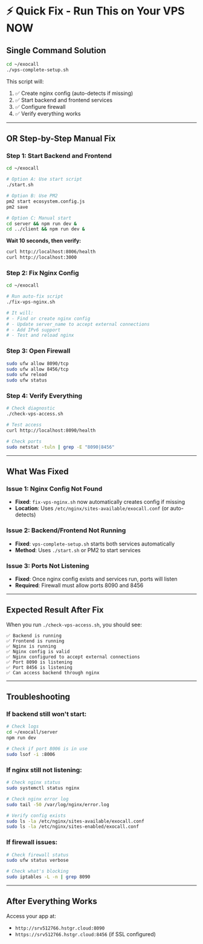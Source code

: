 # ⚡ Quick Fix - Run This on Your VPS NOW

## Single Command Solution

```bash
cd ~/exocall
./vps-complete-setup.sh
```

This script will:

1. ✅ Create nginx config (auto-detects if missing)
2. ✅ Start backend and frontend services
3. ✅ Configure firewall
4. ✅ Verify everything works

---

## OR Step-by-Step Manual Fix

### Step 1: Start Backend and Frontend

```bash
cd ~/exocall

# Option A: Use start script
./start.sh

# Option B: Use PM2
pm2 start ecosystem.config.js
pm2 save

# Option C: Manual start
cd server && npm run dev &
cd ../client && npm run dev &
```

**Wait 10 seconds, then verify:**

```bash
curl http://localhost:8006/health
curl http://localhost:3000
```

### Step 2: Fix Nginx Config

```bash
cd ~/exocall

# Run auto-fix script
./fix-vps-nginx.sh

# It will:
# - Find or create nginx config
# - Update server_name to accept external connections
# - Add IPv6 support
# - Test and reload nginx
```

### Step 3: Open Firewall

```bash
sudo ufw allow 8090/tcp
sudo ufw allow 8456/tcp
sudo ufw reload
sudo ufw status
```

### Step 4: Verify Everything

```bash
# Check diagnostic
./check-vps-access.sh

# Test access
curl http://localhost:8090/health

# Check ports
sudo netstat -tuln | grep -E "8090|8456"
```

---

## What Was Fixed

### Issue 1: Nginx Config Not Found

- **Fixed**: `fix-vps-nginx.sh` now automatically creates config if missing
- **Location**: Uses `/etc/nginx/sites-available/exocall.conf` (or auto-detects)

### Issue 2: Backend/Frontend Not Running

- **Fixed**: `vps-complete-setup.sh` starts both services automatically
- **Method**: Uses `./start.sh` or PM2 to start services

### Issue 3: Ports Not Listening

- **Fixed**: Once nginx config exists and services run, ports will listen
- **Required**: Firewall must allow ports 8090 and 8456

---

## Expected Result After Fix

When you run `./check-vps-access.sh`, you should see:

```
✅ Backend is running
✅ Frontend is running
✅ Nginx is running
✅ Nginx config is valid
✅ Nginx configured to accept external connections
✅ Port 8090 is listening
✅ Port 8456 is listening
✅ Can access backend through nginx
```

---

## Troubleshooting

### If backend still won't start:

```bash
# Check logs
cd ~/exocall/server
npm run dev

# Check if port 8006 is in use
sudo lsof -i :8006
```

### If nginx still not listening:

```bash
# Check nginx status
sudo systemctl status nginx

# Check nginx error log
sudo tail -50 /var/log/nginx/error.log

# Verify config exists
sudo ls -la /etc/nginx/sites-available/exocall.conf
sudo ls -la /etc/nginx/sites-enabled/exocall.conf
```

### If firewall issues:

```bash
# Check firewall status
sudo ufw status verbose

# Check what's blocking
sudo iptables -L -n | grep 8090
```

---

## After Everything Works

Access your app at:

- `http://srv512766.hstgr.cloud:8090`
- `https://srv512766.hstgr.cloud:8456` (if SSL configured)
